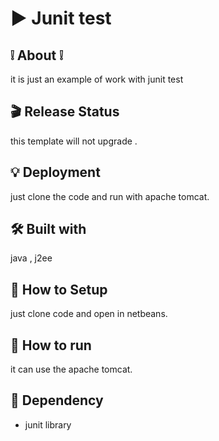 # :arrow_forward: Junit test

## :grey_exclamation: About :grey_exclamation:
it is just an example of work with junit test
## :clapper: Release Status
this template will not upgrade .
## :bulb: Deployment
just clone the code and run with apache tomcat.
## :hammer_and_wrench: Built with
java , j2ee
## :star2: How to Setup
just clone code and open in netbeans.
## :rocket: How to run
it can use the apache tomcat.
## :whale: Dependency
- junit library

